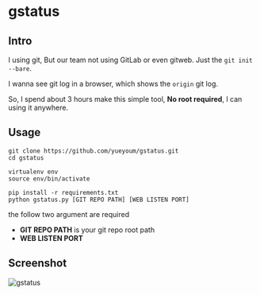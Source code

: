 # gstatus

## Intro

I using git, But our team not using GitLab or even gitweb.
Just the `git init --bare`. 

I wanna see git log in a browser, which shows the `origin` git log.

So, I spend about 3 hours make this simple tool, 
**No root required**,  I can using it anywhere.

## Usage

	git clone https://github.com/yueyoum/gstatus.git
	cd gstatus

	virtualenv env
	source env/bin/activate

	pip install -r requirements.txt
	python gstatus.py [GIT REPO PATH] [WEB LISTEN PORT]

the follow two argument are required

*	**GIT REPO PATH**  is your git repo root path
*	**WEB LISTEN PORT**

## Screenshot

![gstatus](http://i1297.photobucket.com/albums/ag23/yueyoum/gg_zpsc3d3d43b.png)
